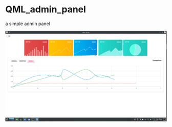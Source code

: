 # QML_admin_panel
a simple admin panel

![](https://github.com/mmjvox/QML_admin_panel/raw/main/screencapture.png)
